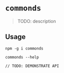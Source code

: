 # `commonds`

> TODO: description

## Usage

```
npm -g i commonds

commonds --help

// TODO: DEMONSTRATE API
```
